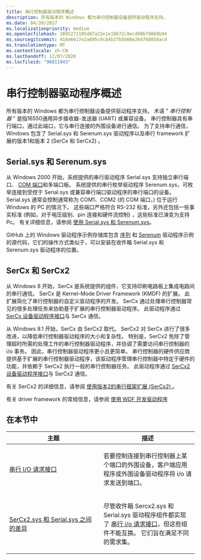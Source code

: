 ```yaml
---
title: 串行控制器驱动程序概述
description: 所有版本的 Windows 都为串行控制器设备提供驱动程序支持。
ms.date: 04/20/2017
ms.localizationpriority: medium
ms.openlocfilehash: 3895271105d87a23e1e19672c9ecd98b79860b94
ms.sourcegitcommit: 418e6617e2a695c9cb4b37b5b60e264760858acd
ms.translationtype: MT
ms.contentlocale: zh-CN
ms.lasthandoff: 12/07/2020
ms.locfileid: "96811943"
---
```

# <a name="serial-controller-drivers-overview"></a>串行控制器驱动程序概述

所有版本的 Windows 都为串行控制器设备提供驱动程序支持。 术语 " *串行控制器* " 是指16550通用异步接收器-发送器 (UART) 或兼容设备。 串行控制器具有串行端口，通过此端口，它与串行连接的外围设备进行通信。 为了支持串行通信，Windows 包含了 Serial.sys 和 Serenum.sys 驱动程序以及串行 framework 扩展的版本1和版本 2 (SerCx 和 SerCx2) 。

## <a name="serialsys-and-serenumsys"></a>Serial.sys 和 Serenum.sys

从 Windows 2000 开始，系统提供的串行驱动程序 Serial.sys 支持独立串行端口、 [COM 端口](configuration-of-com-ports.md)和多端口板。 系统提供的串行枚举驱动程序 Serenum.sys，可枚举连接到受控于 Serial.sys 或兼容串行端口驱动程序的串行端口的设备。 Serial.sys 通常会控制通常称为 COM1、COM2 (的 COM 端口，) 位于运行 Windows 的 PC 的情况下。 这些端口严格符合 RS-232 标准，另外还包括一些事实标准 (例如，对于电压级别、pin 连接和硬件流控制) ，这些标准已演变为支持 Pc。 有关详细信息，请参阅 [使用 Serial.sys 和 Serenum.sys](using-serial-sys-and-serenum-sys.md)。

GitHub 上的 Windows 驱动程序示例存储库包含 [序列](https://github.com/Microsoft/Windows-driver-samples/tree/master/serial/serial) 和 [Serenum](https://github.com/Microsoft/Windows-driver-samples/tree/master/serial/serenum) 驱动程序示例的源代码，它们的操作方式类似于，可以安装在收件箱 Serial.sys 和 Serenum.sys 驱动程序的位置。

## <a name="sercx-and-sercx2"></a>SerCx 和 SerCx2

从 Windows 8 开始，SerCx 是系统提供的组件，它支持印刷电路板上集成电路间的串行通信。 SerCx 是 Kernel-Mode Driver Framework (KMDF) 的扩展。 此扩展简化了串行控制器的自定义驱动程序的开发。 SerCx 通过处理串行控制器常见的很多处理任务来协助基于扩展的串行控制器驱动程序。 此驱动程序通过 [SerCx 设备驱动程序接口](/windows-hardware/drivers/ddi/index)与 SerCx 通信。

从 Windows 8.1 开始，SerCx 由 SerCx2 取代。 SerCx2 对 SerCx 进行了很多改进，以降低串行控制器驱动程序的大小和复杂性。 特别是，SerCx2 免除了管理超时所需的处理工作的串行控制器驱动程序，并协调了需要访问串行控制器的 i/o 事务。 因此，串行控制器驱动程序更小且更简单。 串行控制器的硬件供应商提供基于扩展的串行控制器驱动程序，该驱动程序管理串行控制器中特定于硬件的功能，并依赖于 SerCx2 执行一般的串行控制器任务。 此驱动程序通过 [SerCx2 设备驱动程序接口](/windows-hardware/drivers/ddi/index)与 SerCx2 通信。

有关 SerCx2 的详细信息，请参阅 [使用版本2的串行框架扩展 (SerCx2) ](using-version-2-of-the-serial-framework-extension.md)。

有关 driver framework 的常规信息，请参阅 [使用 WDF 开发驱动程序](../wdf/using-the-framework-to-develop-a-driver.md)

## <a name="in-this-section"></a>在本节中

<table>
<colgroup>
<col width="50%" />
<col width="50%" />
</colgroup>
<thead>
<tr class="header">
<th>主题</th>
<th>描述</th>
</tr>
</thead>
<tbody>
<tr class="odd">
<td><p><a href="serial-i-o-request-interface.md" data-raw-source="[Serial I/O Request Interface](serial-i-o-request-interface.md)">串行 I/O 请求接口</a></p></td>
<td><p>若要控制连接到串行控制器上某个端口的外围设备，客户端应用程序或外围设备驱动程序将 i/o 请求发送到端口。</p></td>
</tr>
<tr class="even">
<td><p><a href="differences-between-sercx2-and-serial-sys.md" data-raw-source="[Differences Between SerCx2.sys and Serial.sys](differences-between-sercx2-and-serial-sys.md)">SerCx2.sys 和 Serial.sys 之间的差异</a></p></td>
<td><p>尽管收件箱 Sercx2.sys 和 Serial.sys 驱动程序组件都实现了 <a href="serial-i-o-request-interface.md" data-raw-source="[serial I/O request interface](serial-i-o-request-interface.md)">串行 i/o 请求接口</a>，但这些组件不能互换。 它们旨在满足不同的需求集。</p></td>
</tr>
</tbody>
</table>
